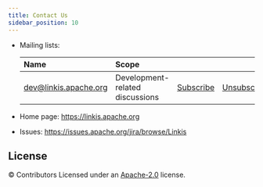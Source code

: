 ```yaml
---
title: Contact Us
sidebar_position: 10
---
```

- Mailing lists:

    | Name                                                                          | Scope                           |                                                                 |                                                                     |                                                                              |
    |:------------------------------------------------------------------------------|:--------------------------------|:----------------------------------------------------------------|:--------------------------------------------------------------------|:-----------------------------------------------------------------------------|
    | [dev@linkis.apache.org](mailto:dev@linkis.apache.org)     | Development-related discussions | [Subscribe](mailto:dev-subscribe@linkis.apache.org)   | [Unsubscribe](mailto:dev-unsubscribe@linkis.apache.org)   | [Archives](http://mail-archives.apache.org/mod_mbox/linkis-dev/)   |
	
- Home page: https://linkis.apache.org
- Issues: https://issues.apache.org/jira/browse/Linkis



License
-------
© Contributors Licensed under an [Apache-2.0](https://github.com/apache/incubator-linkis/blob/master/LICENSE) license.


